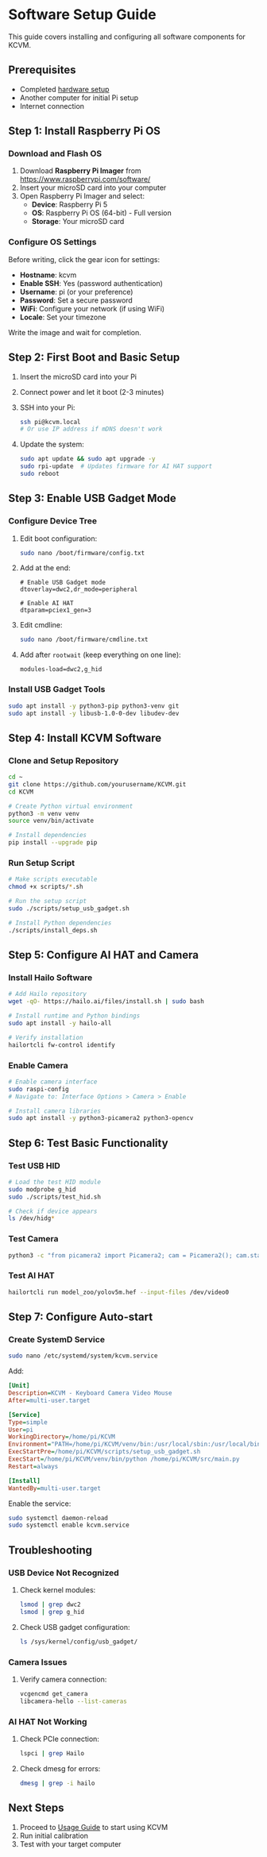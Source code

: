 # Software Setup Guide

This guide covers installing and configuring all software components for KCVM.

## Prerequisites

- Completed [hardware setup](hardware_setup.md)
- Another computer for initial Pi setup
- Internet connection

## Step 1: Install Raspberry Pi OS

### Download and Flash OS

1. Download **Raspberry Pi Imager** from https://www.raspberrypi.com/software/
2. Insert your microSD card into your computer
3. Open Raspberry Pi Imager and select:
   - **Device**: Raspberry Pi 5
   - **OS**: Raspberry Pi OS (64-bit) - Full version
   - **Storage**: Your microSD card

### Configure OS Settings

Before writing, click the gear icon for settings:
- **Hostname**: kcvm
- **Enable SSH**: Yes (password authentication)
- **Username**: pi (or your preference)
- **Password**: Set a secure password
- **WiFi**: Configure your network (if using WiFi)
- **Locale**: Set your timezone

Write the image and wait for completion.

## Step 2: First Boot and Basic Setup

1. Insert the microSD card into your Pi
2. Connect power and let it boot (2-3 minutes)
3. SSH into your Pi:
   ```bash
   ssh pi@kcvm.local
   # Or use IP address if mDNS doesn't work
   ```

4. Update the system:
   ```bash
   sudo apt update && sudo apt upgrade -y
   sudo rpi-update  # Updates firmware for AI HAT support
   sudo reboot
   ```

## Step 3: Enable USB Gadget Mode

### Configure Device Tree

1. Edit boot configuration:
   ```bash
   sudo nano /boot/firmware/config.txt
   ```

2. Add at the end:
   ```
   # Enable USB Gadget mode
   dtoverlay=dwc2,dr_mode=peripheral
   
   # Enable AI HAT
   dtparam=pciex1_gen=3
   ```

3. Edit cmdline:
   ```bash
   sudo nano /boot/firmware/cmdline.txt
   ```

4. Add after `rootwait` (keep everything on one line):
   ```
   modules-load=dwc2,g_hid
   ```

### Install USB Gadget Tools

```bash
sudo apt install -y python3-pip python3-venv git
sudo apt install -y libusb-1.0-0-dev libudev-dev
```

## Step 4: Install KCVM Software

### Clone and Setup Repository

```bash
cd ~
git clone https://github.com/yourusername/KCVM.git
cd KCVM

# Create Python virtual environment
python3 -m venv venv
source venv/bin/activate

# Install dependencies
pip install --upgrade pip
```

### Run Setup Script

```bash
# Make scripts executable
chmod +x scripts/*.sh

# Run the setup script
sudo ./scripts/setup_usb_gadget.sh

# Install Python dependencies
./scripts/install_deps.sh
```

## Step 5: Configure AI HAT and Camera

### Install Hailo Software

```bash
# Add Hailo repository
wget -qO- https://hailo.ai/files/install.sh | sudo bash

# Install runtime and Python bindings
sudo apt install -y hailo-all

# Verify installation
hailortcli fw-control identify
```

### Enable Camera

```bash
# Enable camera interface
sudo raspi-config
# Navigate to: Interface Options > Camera > Enable

# Install camera libraries
sudo apt install -y python3-picamera2 python3-opencv
```

## Step 6: Test Basic Functionality

### Test USB HID

```bash
# Load the test HID module
sudo modprobe g_hid
sudo ./scripts/test_hid.sh

# Check if device appears
ls /dev/hidg*
```

### Test Camera

```bash
python3 -c "from picamera2 import Picamera2; cam = Picamera2(); cam.start(); print('Camera OK'); cam.stop()"
```

### Test AI HAT

```bash
hailortcli run model_zoo/yolov5m.hef --input-files /dev/video0
```

## Step 7: Configure Auto-start

### Create SystemD Service

```bash
sudo nano /etc/systemd/system/kcvm.service
```

Add:
```ini
[Unit]
Description=KCVM - Keyboard Camera Video Mouse
After=multi-user.target

[Service]
Type=simple
User=pi
WorkingDirectory=/home/pi/KCVM
Environment="PATH=/home/pi/KCVM/venv/bin:/usr/local/sbin:/usr/local/bin:/usr/sbin:/usr/bin:/sbin:/bin"
ExecStartPre=/home/pi/KCVM/scripts/setup_usb_gadget.sh
ExecStart=/home/pi/KCVM/venv/bin/python /home/pi/KCVM/src/main.py
Restart=always

[Install]
WantedBy=multi-user.target
```

Enable the service:
```bash
sudo systemctl daemon-reload
sudo systemctl enable kcvm.service
```

## Troubleshooting

### USB Device Not Recognized

1. Check kernel modules:
   ```bash
   lsmod | grep dwc2
   lsmod | grep g_hid
   ```

2. Check USB gadget configuration:
   ```bash
   ls /sys/kernel/config/usb_gadget/
   ```

### Camera Issues

1. Verify camera connection:
   ```bash
   vcgencmd get_camera
   libcamera-hello --list-cameras
   ```

### AI HAT Not Working

1. Check PCIe connection:
   ```bash
   lspci | grep Hailo
   ```

2. Check dmesg for errors:
   ```bash
   dmesg | grep -i hailo
   ```

## Next Steps

1. Proceed to [Usage Guide](usage.md) to start using KCVM
2. Run initial calibration
3. Test with your target computer
